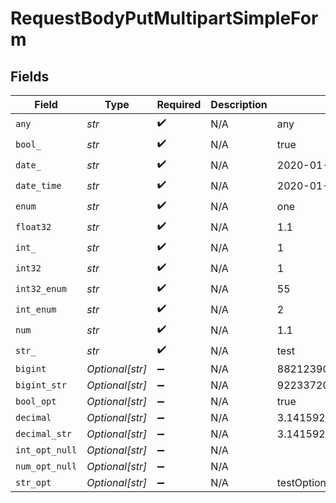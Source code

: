 # RequestBodyPutMultipartSimpleForm


## Fields

| Field                        | Type                         | Required                     | Description                  | Example                      |
| ---------------------------- | ---------------------------- | ---------------------------- | ---------------------------- | ---------------------------- |
| `any`                        | *str*                        | :heavy_check_mark:           | N/A                          | any                          |
| `bool_`                      | *str*                        | :heavy_check_mark:           | N/A                          | true                         |
| `date_`                      | *str*                        | :heavy_check_mark:           | N/A                          | 2020-01-01                   |
| `date_time`                  | *str*                        | :heavy_check_mark:           | N/A                          | 2020-01-01T00:00:00.001Z     |
| `enum`                       | *str*                        | :heavy_check_mark:           | N/A                          | one                          |
| `float32`                    | *str*                        | :heavy_check_mark:           | N/A                          | 1.1                          |
| `int_`                       | *str*                        | :heavy_check_mark:           | N/A                          | 1                            |
| `int32`                      | *str*                        | :heavy_check_mark:           | N/A                          | 1                            |
| `int32_enum`                 | *str*                        | :heavy_check_mark:           | N/A                          | 55                           |
| `int_enum`                   | *str*                        | :heavy_check_mark:           | N/A                          | 2                            |
| `num`                        | *str*                        | :heavy_check_mark:           | N/A                          | 1.1                          |
| `str_`                       | *str*                        | :heavy_check_mark:           | N/A                          | test                         |
| `bigint`                     | *Optional[str]*              | :heavy_minus_sign:           | N/A                          | 8821239038968084             |
| `bigint_str`                 | *Optional[str]*              | :heavy_minus_sign:           | N/A                          | 9223372036854775808          |
| `bool_opt`                   | *Optional[str]*              | :heavy_minus_sign:           | N/A                          | true                         |
| `decimal`                    | *Optional[str]*              | :heavy_minus_sign:           | N/A                          | 3.141592653589793            |
| `decimal_str`                | *Optional[str]*              | :heavy_minus_sign:           | N/A                          | 3.14159265358979344719667586 |
| `int_opt_null`               | *Optional[str]*              | :heavy_minus_sign:           | N/A                          |                              |
| `num_opt_null`               | *Optional[str]*              | :heavy_minus_sign:           | N/A                          |                              |
| `str_opt`                    | *Optional[str]*              | :heavy_minus_sign:           | N/A                          | testOptional                 |